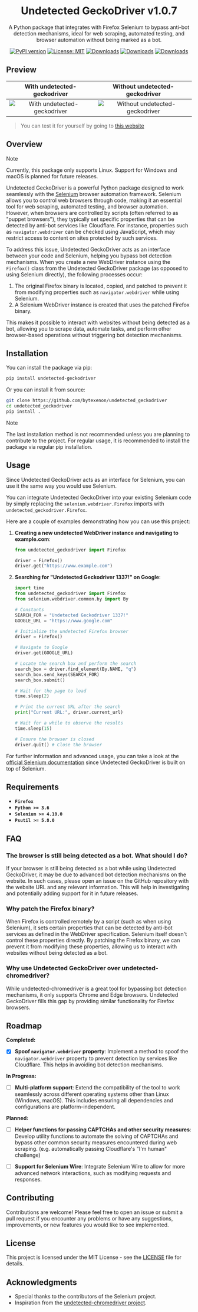 <div align="center">

# Undetected GeckoDriver v1.0.7

A Python package that integrates with Firefox Selenium to bypass anti-bot detection mechanisms, ideal for web scraping, automated testing, and browser automation without being marked as a bot.

[![PyPI version](https://badge.fury.io/py/undetected-geckodriver.svg)](https://badge.fury.io/py/undetected-geckodriver)
[![License: MIT](https://img.shields.io/badge/License-MIT-yellow.svg)](https://opensource.org/licenses/MIT)
[![Downloads](https://pepy.tech/badge/undetected-geckodriver)](https://pepy.tech/project/undetected-geckodriver)
[![Downloads](https://pepy.tech/badge/undetected-geckodriver/month)](https://pepy.tech/project/undetected-geckodriver)
[![Downloads](https://pepy.tech/badge/undetected-geckodriver/week)](https://pepy.tech/project/undetected-geckodriver)

</div>

## Preview

|                                           With undetected-geckodriver                                           |                                           Without undetected-geckodriver                                           |
| :-------------------------------------------------------------------------------------------------------------: | :----------------------------------------------------------------------------------------------------------------: |
| ![With undetected-geckodriver](https://github.com/user-attachments/assets/24a208c0-4793-4d5d-bf3c-22e3a1beb9a4) | ![Without undetected-geckodriver](https://github.com/user-attachments/assets/927be4df-06d6-4d88-8948-668c35efa68e) |

> You can test it for yourself by going to [this website](https://www.browserscan.net/bot-detection)

## Overview

> [!NOTE]
> Currently, this package only supports Linux. Support for Windows and macOS is planned for future releases.

Undetected GeckoDriver is a powerful Python package designed to work seamlessly with the [Selenium](https://github.com/SeleniumHQ/selenium) browser automation framework. Selenium allows you to control web browsers through code, making it an essential tool for web scraping, automated testing, and browser automation. However, when browsers are controlled by scripts (often referred to as "puppet browsers"), they typically set specific properties that can be detected by anti-bot services like Cloudflare. For instance, properties such as `navigator.webdriver` can be checked using JavaScript, which may restrict access to content on sites protected by such services.

To address this issue, Undetected GeckoDriver acts as an interface between your code and Selenium, helping you bypass bot detection mechanisms. When you create a new WebDriver instance using the `Firefox()` class from the Undetected GeckoDriver package (as opposed to using Selenium directly), the following processes occur:

1. The original Firefox binary is located, copied, and patched to prevent it from modifying properties such as `navigator.webdriver` while using Selenium.
2. A Selenium WebDriver instance is created that uses the patched Firefox binary.

This makes it possible to interact with websites without being detected as a bot, allowing you to scrape data, automate tasks, and perform other browser-based operations without triggering bot detection mechanisms.

## Installation

You can install the package via pip:

```bash
pip install undetected-geckodriver
```

Or you can install it from source:

```bash
git clone https://github.com/bytexenon/undetected_geckodriver
cd undetected_geckodriver
pip install .
```

> [!NOTE]
> The last installation method is not recommended unless you are planning to contribute to the project. For regular usage, it is recommended to install the package via regular pip installation.

## Usage

Since Undetected GeckoDriver acts as an interface for Selenium, you can use it the same way you would use Selenium.

You can integrate Undetected GeckoDriver into your existing Selenium code by simply replacing the `selenium.webdriver.Firefox` imports with `undetected_geckodriver.Firefox`.

Here are a couple of examples demonstrating how you can use this project:

1. **Creating a new undetected WebDriver instance and navigating to example.com**:

   ```python
   from undetected_geckodriver import Firefox

   driver = Firefox()
   driver.get("https://www.example.com")
   ```

2. **Searching for "Undetected Geckodriver 1337!" on Google**:

   ```python
   import time
   from undetected_geckodriver import Firefox
   from selenium.webdriver.common.by import By

   # Constants
   SEARCH_FOR = "Undetected Geckodriver 1337!"
   GOOGLE_URL = "https://www.google.com"

   # Initialize the undetected Firefox browser
   driver = Firefox()

   # Navigate to Google
   driver.get(GOOGLE_URL)

   # Locate the search box and perform the search
   search_box = driver.find_element(By.NAME, "q")
   search_box.send_keys(SEARCH_FOR)
   search_box.submit()

   # Wait for the page to load
   time.sleep(2)

   # Print the current URL after the search
   print("Current URL:", driver.current_url)

   # Wait for a while to observe the results
   time.sleep(15)

   # Ensure the browser is closed
   driver.quit() # Close the browser
   ```

For further information and advanced usage, you can take a look at the [official Selenium documentation](https://www.selenium.dev/documentation/en/) since Undetected GeckoDriver is built on top of Selenium.

## Requirements

- **`Firefox`**
- **`Python >= 3.6`**
- **`Selenium >= 4.10.0`**
- **`Psutil >= 5.8.0`**

## FAQ

### The browser is still being detected as a bot. What should I do?

If your browser is still being detected as a bot while using Undetected GeckoDriver, it may be due to advanced bot detection mechanisms on the website. In such cases, please open an issue on the GitHub repository with the website URL and any relevant information. This will help in investigating and potentially adding support for it in future releases.

### Why patch the Firefox binary?

When Firefox is controlled remotely by a script (such as when using Selenium), it sets certain properties that can be detected by anti-bot services as defined in the WebDriver specification. Selenium itself doesn't control these properties directly. By patching the Firefox binary, we can prevent it from modifying these properties, allowing us to interact with websites without being detected as a bot.

### Why use Undetected GeckoDriver over undetected-chromedriver?

While undetected-chromedriver is a great tool for bypassing bot detection mechanisms, it only supports Chrome and Edge browsers. Undetected GeckoDriver fills this gap by providing similar functionality for Firefox browsers.

## Roadmap

**Completed:**

- [x] **Spoof `navigator.webdriver` property**: Implement a method to spoof the `navigator.webdriver` property to prevent detection by services like Cloudflare. This helps in avoiding bot detection mechanisms.

**In Progress:**

- [ ] **Multi-platform support**: Extend the compatibility of the tool to work seamlessly across different operating systems other than Linux (Windows, macOS). This includes ensuring all dependencies and configurations are platform-independent.

**Planned:**

- [ ] **Helper functions for passing CAPTCHAs and other security measures**: Develop utility functions to automate the solving of CAPTCHAs and bypass other common security measures encountered during web scraping. (e.g. automatically passing Cloudflare's "I'm human" challenge)

- [ ] **Support for Selenium Wire**: Integrate Selenium Wire to allow for more advanced network interactions, such as modifying requests and responses.

## Contributing

Contributions are welcome! Please feel free to open an issue or submit a pull request if you encounter any problems or have any suggestions, improvements, or new features you would like to see implemented.

## License

This project is licensed under the MIT License - see the [LICENSE](LICENSE) file for details.

## Acknowledgments

- Special thanks to the contributors of the Selenium project.
- Inspiration from the [undetected-chromedriver project](https://github.com/ultrafunkamsterdam/undetected-chromedriver).
